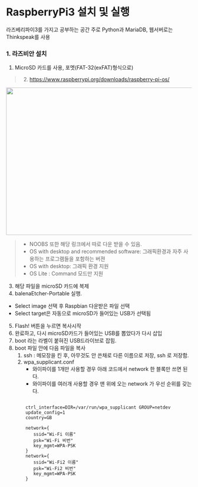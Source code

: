 # RaspberryPi3 설치 및 실행

라즈베리파이3를 가지고 공부하는 공간
주로 Python과 MariaDB, 웹서버로는 Thinkspeak를 사용

### 1. 라즈비안 설치 
1. MicroSD 카드를 사용, 포멧(FAT-32(exFAT)형식으로)
> 2. https://www.raspberrypi.org/downloads/raspberry-pi-os/

<img src="https://user-images.githubusercontent.com/64456822/86572230-9ba8cd80-bfad-11ea-9966-e92c42e2eed8.JPG" width="650px" height="400px"></img>

>  - NOOBS 또한 해당 링크에서 따로 다운 받을 수 있음. 
>  - OS with desktop and recommended software: 그래픽환경과 자주 사용하는 프로그램들을 포함하는 버젼
>  - OS with desktop: 그래픽 환경 지원
>  - OS Lite : Command 모드만 지원
  
3. 해당 파일을 microSD 카드에 복제
4. balenaEtcher-Portable 실행.
  - Select image 선택 후 Raspbian 다운받은 파일 선택
  - Select target은 자동으로 microSD가 들어있는 USB가 선택됨
  
5. Flash! 버튼을 누르면 복사시작
6. 완료하고, 다시 microSD카드가 들어있는 USB를 뽑았다가 다시 삽입
7. boot 라는 라벨이 붙혀진 USB드라이브로 잡힘.
8. boot 파일 안에 다음 파일을 복사
   1) ssh : 메모장을 킨 후, 아무것도 안 쓴채로 다른 이름으로 저장, ssh 로 저장함.
   2) wpa_supplicant.conf
      * 와이파이를 1개만 사용할 경우 아래 코드에서 network 한 블록만 쓰면 된다. 
      * 와이파이를 여러개 사용할 경우 맨 위에 오는 network 가 우선 순위를 갖는 다. 
   <pre>
   <code>
       ctrl_interface=DIR=/var/run/wpa_supplicant GROUP=netdev
       update_config=1
       country=GB
        
       network={
          ssid="Wi-Fi 이름"
          psk="Wi-Fi 비번"
          key_mgmt=WPA-PSK
       }
       network={
          ssid="Wi-Fi2 이름"
          psk="Wi-Fi2 비번"
          key_mgmt=WPA-PSK
       }
 </code>
 </pre>
 
   
  
  
